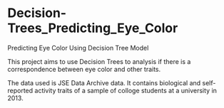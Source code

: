 # Decision-Trees_Predicting_Eye_Color
Predicting Eye Color Using Decision Tree Model

This project aims to use Decision Trees to analysis if there is a correspondence between eye color and other traits.

The data used is JSE Data Archive data. It contains biological and self-reported activity traits of a sample of colloge students at a university in 2013.
